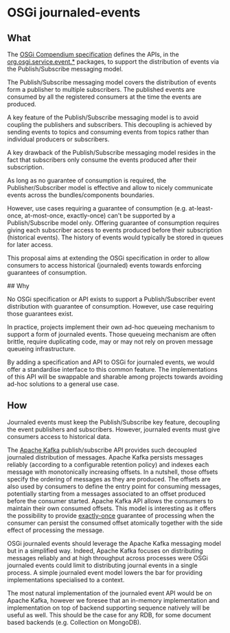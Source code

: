 OSGi journaled-events
=====================

## What

The [OSGi Compendium specification](https://osgi.org/javadoc/osgi.cmpn/7.0.0/) defines the APIs, in the [org.osgi.service.event.\*](https://osgi.org/javadoc/osgi.cmpn/7.0.0/org/osgi/service/event/package-frame.html) packages, to support the distribution of events via the Publish/Subscribe messaging model.

The Publish/Subscribe messaging model covers the distribution of events form a publisher to multiple subscribers. The published events are consumed by all the registered consumers at the time the events are produced.

A key feature of the Publish/Subscribe messaging model is to avoid coupling the publishers and subscribers.
This decoupling is achieved by sending events to topics and consuming events from topics rather than individual producers or subscribers.

A key drawback of the Publish/Subscribe messaging model resides in the fact that subscribers only consume the events produced after their subscription.

As long as no guarantee of consumption is required, the Publisher/Subscriber model is effective and allow to nicely communicate events across the bundles/components boundaries.

However, use cases requiring a guarantee of consumption (e.g. at-least-once, at-most-once, exactly-once) can't be supported by a Publish/Subscribe model only.
Offering guarantee of consumption requires giving each subscriber access to events produced before their subscription (historical events).
The history of events would typically be stored in queues for later access.

This proposal aims at extending the OSGi specification in order to allow consumers to access historical (journaled) events towards enforcing guarantees of consumption.


## Why

No OSGi specification or API exists to support a Publish/Subscriber event distribution with guarantee of consumption.
However, use case requiring those guarantees exist.

In practice, projects implement their own ad-hoc queueing mechanism to support a form of journaled events.
Those queueing mechanism are often brittle, require duplicating code, may or may not rely on proven message queueing infrastructure.

By adding a specification and API to OSGi for journaled events, we would offer a standardise interface to this common feature.
The implementations of this API will be swappable and sharable among projects towards avoiding ad-hoc solutions to a general use case.

## How

Journaled events must keep the Publish/Subscribe key feature, decoupling the event publishers and subscribers.
However, journaled events must give consumers access to historical data.

The [Apache Kafka](https://kafka.apache.org/) publish/subscribe API provides such decoupled journaled distribution of messages.
Apache Kafka persists messages reliably (according to a configurable retention policy) and indexes each message with monotonically increasing offsets.
In a nutshell, those offsets specify the ordering of messages as they are produced.
The offsets are also used by consumers to define the entry point for consuming messages, potentially starting from a messages associated to an offset produced before the consumer started.
Apache Kafka API allows the consumers to maintain their own consumed offsets.
This model is interesting as it offers the possibility to provide [exactly-once](https://kafka.apache.org/21/javadoc/index.html?org/apache/kafka/clients/consumer/KafkaConsumer.html) guarantee of processing when the consumer can persist the consumed offset atomically together with the side effect of processing the message.

OSGi journaled events should leverage the Apache Kafka messaging model but in a simplified way.
Indeed, Apache Kafka focuses on distributing messages reliably and at high throughput across processes were OSGi journaled events could limit to distributing journal events in a single process.
A simple journaled event model lowers the bar for providing implementations specialised to a context.

The most natural implementation of the journaled event API would be on Apache Kafka, however we foresee that an in-memory implementation and implementation on top of backend supporting sequence natively will be useful as well.
This should be the case for any RDB, for some document based backends (e.g. Collection on MongoDB).
